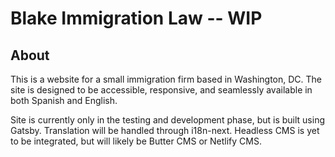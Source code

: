 # Blake Immigration Law -- WIP

## About

This is a website for a small immigration firm based in Washington, DC. The site is designed to be accessible, responsive, and seamlessly available in both Spanish and English.

Site is currently only in the testing and development phase, but is built using Gatsby. Translation will be handled through i18n-next. Headless CMS is yet to be integrated, but will likely be Butter CMS or Netlify CMS.

